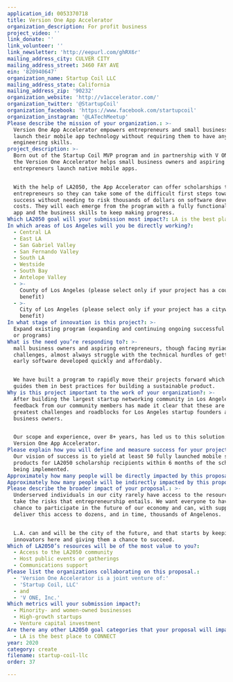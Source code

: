 ```yaml
---
application_id: 0053370718
title: Version One App Accelerator
organization_description: For profit business
project_video: ''
link_donate: ''
link_volunteer: ''
link_newsletter: 'http://eepurl.com/ghRX6r'
mailing_address_city: CULVER CITY
mailing_address_street: 3460 FAY AVE
ein: '820940647'
organization_name: Startup Coil LLC
mailing_address_state: California
mailing_address_zip: '90232'
organization_website: 'http://v1accelerator.com/'
organization_twitter: '@StartupCoil'
organization_facebook: 'https://www.facebook.com/startupcoil'
organization_instagram: '@LATechMeetup'
Please describe the mission of your organization.: >-
  Version One App Accelerator empowers entrepreneurs and small businesses to
  launch their mobile app technology without requiring them to have any software
  engineering skills.
project_description: >-
  Born out of the Startup Coil MVP program and in partnership with V ONE Inc,
  the Version One Accelerator helps small business owners and aspiring startup
  entrepreneurs launch native mobile apps.


  With the help of LA2050, the App Accelerator can offer scholarships to local
  entrepreneurs so they can take some of the difficult first steps toward
  success without needing to risk thousands of dollars on software developer
  costs. They will each emerge from the program with a fully functional mobile
  app and the business skills to keep making progress.
Which LA2050 goal will your submission most impact?: LA is the best place to CREATE
In which areas of Los Angeles will you be directly working?:
  - Central LA
  - East LA
  - San Gabriel Valley
  - San Fernando Valley
  - South LA
  - Westside
  - South Bay
  - Antelope Valley
  - >-
    County of Los Angeles (please select only if your project has a countywide
    benefit)
  - >-
    City of Los Angeles (please select only if your project has a citywide
    benefit)
In what stage of innovation is this project?: >-
  Expand existing program (expanding and continuing ongoing successful projects
  or programs)
What is the need you’re responding to?: >-
  mall business owners and aspiring entrepreneurs, though facing myriad
  challenges, almost always struggle with the technical hurdles of getting their
  early software developed quickly and affordably.


  We have built a program to rapidly move their projects forward which also
  guides them in best practices for building a sustainable product.
Why is this project important to the work of your organization?: >-
  After building the largest startup networking community in Los Angeles,
  feedback from our community members has made it clear that these are the
  greatest challenges and roadblocks for Los Angeles startup founders and small
  business owners.


  Our scope and experience, over 8+ years, has led us to this solution: The
  Version One App Accelerator.
Please explain how you will define and measure success for your project.: >-
  Our vision of success is to yield at least 50 fully launched mobile software
  products for LA2050 scholarship recipients within 6 months of the scholarship
  being implemented.
Approximately how many people will be directly impacted by this proposal?: '50'
Approximately how many people will be indirectly impacted by this proposal?: '50000'
Please describe the broader impact of your proposal.: >-
  Underserved individuals in our city rarely have access to the resources to
  take the risks that entrepreneurship entails. We want everyone to have a
  chance to participate in the future of our economy and can, with support,
  deliver this access to dozens, and in time, thousands of Angelenos.


  L.A. can and will be the city of the future, and that starts by keeping our
  innovators here and giving them a chance to succeed.
Which of LA2050’s resources will be of the most value to you?:
  - Access to the LA2050 community
  - Host public events or gatherings
  - Communications support
Please list the organizations collaborating on this proposal.:
  - 'Version One Accelerator is a joint venture of:'
  - 'Startup Coil, LLC'
  - and
  - 'V ONE, Inc.'
Which metrics will your submission impact?:
  - Minority- and women-owned businesses
  - High-growth startups
  - Venture capital investment
Are there any other LA2050 goal categories that your proposal will impact?:
  - LA is the best place to CONNECT
year: 2020
category: create
filename: startup-coil-llc
order: 37

---
```

